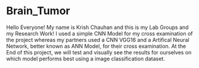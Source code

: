 # Brain_Tumor

Hello Everyone! My name is Krish Chauhan and this is my Lab Groups and my Research Work! I used a simple CNN Model for my cross examination of the project whereas my partners used a CNN VGG16 and a Artifical Neural Network, better known as ANN Model, for their cross examination. At the End of this project, we will test and visually see the results for ourselves on which model performs best using a image classification dataset. 
